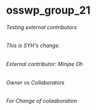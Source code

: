 # osswp_group_21

###### Testing external contributors

###### This is SYH's change.

###### External contributor: Minjae Oh

###### Owner vs Collaborators

###### For Change of colaaboration
